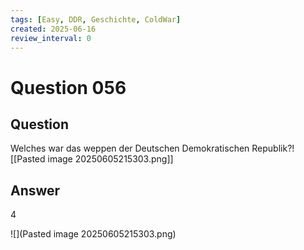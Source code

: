 ```yaml
---
tags: [Easy, DDR, Geschichte, ColdWar]
created: 2025-06-16
review_interval: 0
---
```


# Question 056

## Question

Welches war das weppen der Deutschen Demokratischen Republik?![[Pasted image 20250605215303.png]]

## Answer

4

![](Pasted image 20250605215303.png)
